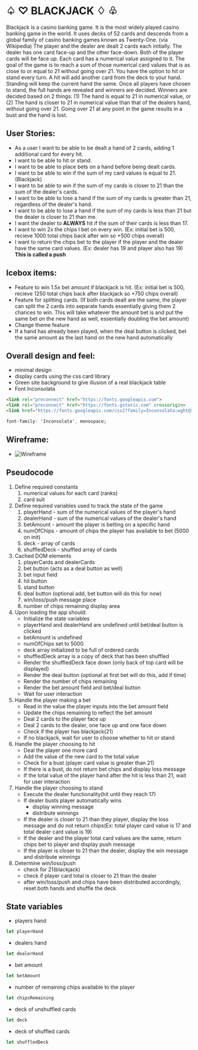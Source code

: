 # ♤ ♡ BLACKJACK ♢ ♧

Blackjack is a casino banking game. It is the most widely played casino banking game in the world. It uses decks of 52 cards and descends from a global family of casino banking games known as Twenty-One. (via Wikipedia) The player and the dealer are dealt 2 cards each initially. The dealer has one card face-up and the other face-down. Both of the player cards will be face up. Each card has a numerical value assigned to it. The goal of the game is to reach a sum of those numerical card values that is as close to or equal to 21 without going over 21. You have the option to hit or stand every turn. A hit will add another card from the deck to your hand. Standing will keep the current hand the same. Once all players have chosen to stand, the full hands are revealed and winners are decided. Winners are decided based on 2 things: (1) The hand is equal to 21 in numerical value, or (2) The hand is closer to 21 in numerical value than that of the dealers hand, without going over 21. Going over 21 at any point in the game results in a bust and the hand is lost. 

## User Stories:
- As a user I want to be able to be dealt a hand of 2 cards, adding 1 additional card for every hit.
- I want to be able to hit or stand.
- I want to be able to place bets on a hand before being dealt cards.
- I want to be able to win if the sum of my card values is equal to 21. (Blackjack)
- I want to be able to win if the sum of my cards is closer to 21 than the sum of the dealer's cards.
- I want to be able to lose a hand if the sum of my cards is greater than 21, regardless of the dealer's hand.
- I want to be able to lose a hand if the sum of my cards is less than 21 but the dealer is closer to 21 than me.
- I want the dealer to **ALWAYS** hit if the sum of their cards is less than 17.
- I want to win 2x the chips I bet on every win. (Ex: initial bet is 500, recieve 1000 total chips back after win so +500 chips overall)
- I want to return the chips bet to the player if the player and the dealer have the same card values. (Ex: dealer has 19 and player also has 19) **This is called a push**

## Icebox items:
- Feature to win 1.5x bet amount if blackjack is hit. (Ex: initial bet is 500, recieve 1250 total chips back after blackjack so +750 chips overall)
- Feature for splitting cards. (If both cards dealt are the same, the player can split the 2 cards into separate hands essentially giving them 2 chances to win. This will take whatever the amount bet is and put the same bet on the new hand as well, essentially doubling the bet amount)
- Change theme feature
- If a hand has already been played, when the deal button is clicked, bet the same amount as the last hand on the new hand automatically

## Overall design and feel:
- minimal design
- display cards using the css card library
- Green site background to give illusion of a real blackjack table
- Font Inconsolata
```html
<link rel="preconnect" href="https://fonts.googleapis.com">
<link rel="preconnect" href="https://fonts.gstatic.com" crossorigin>
<link href="https://fonts.googleapis.com/css2?family=Inconsolata:wght@300&display=swap" rel="stylesheet">
```
```css
font-family: 'Inconsolata', monospace;
```
## Wireframe:
- <img src="https://i.imgur.com/BchliSZ.jpg" alt="Wireframe"/>
    
## Pseudocode
1. Define required constants
    1. numerical values for each card (ranks)
    2. card suit
2. Define required variables used to track the state of the game
    1. playerHand - sum of the numerical values of the player's hand
    2. dealerHand - sum of the numerical values of the dealer's hand
    3. betAmount - amount the player is betting on a specific hand
    4. numOfChips - amount of chips the player has available to bet (5000 on init)
    5. deck - array of cards
    6. shuffledDeck - shuffled array of cards
3. Cached DOM elements
    1. playerCards and dealerCards
    2. bet button (acts as a deal button as well)
    3. bet input field
    4. hit button
    5. stand button
    6. deal button (optional add, bet button will do this for now)
    6. win/loss/push message place
    7. number of chips remaining display area
4. Upon loading the app should:
    - Initialize the state variables
    - playerHand and dealerHand are undefined until bet/deal button is clicked
    - betAmount is undefined
    - numOfChips set to 5000
    - deck array initialized to be full of ordered cards
    - shuffledDeck array is a copy of deck that has been shuffled
    - Render the shuffledDeck face down (only back of top card will be displayed)
    - Render the deal button (optional at first bet will do this, add if time)
    - Render the number of chips remaining
    - Render the bet amount field and bet/deal button
    - Wait for user interaction
5. Handle the player making a bet
    - Read in the value the player inputs into the bet amount field
    - Update the chips remaining to reflect the bet amount
    - Deal 2 cards to the player face up
    - Deal 2 cards to the dealer, one face up and one face down
    - Check if the player has blackjack(21)
    - If no blackjack, wait for user to choose whether to hit or stand
6. Handle the player choosing to hit
    - Deal the player one more card
    - Add the value of the new card to the total value
    - Check for a bust (player card value is greater than 21)
    - If there is a bust, do not return bet chips and display loss message
    - If the total value of the player hand after the hit is less than 21, wait for user interaction
7. Handle the player choosing to stand
    - Execute the dealer functionality(hit until they reach 17)
    - If dealer busts player automatically wins
        - display winning message
        - distribute winnings
    - If the dealer is closer to 21 than they player, display the loss message and do not return chips(Ex: total player card value is 17 and total dealer card value is 19)
    - If the dealer and the player total card values are the same, return chips bet to player and display push message
    - If the player is closer to 21 than the dealer, display the win message and distribute winnings
8. Determine win/loss/push
    - check for 21(blackjack)
    - check if player card total is closer to 21 than the dealer
    - after win/loss/push and chips have been distributed accordingly, reset both hands and shuffle the deck

## State variables
- players hand
```javascript
let playerHand
```
- dealers hand
```javascript
let dealerHand
```
- bet amount
```javascript
let betAmount
```
- number of remaining chips available to the player
```javascript
let chipsRemaining
```
- deck of unshuffled cards
```javascript
let deck
```
- deck of shuffled cards
```javascript
let shuffledDeck
```
